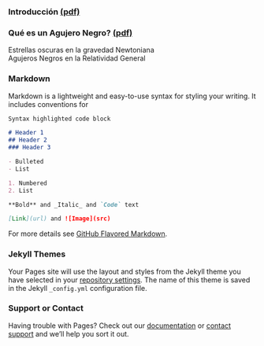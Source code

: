 ### Introducción [ (pdf) ](https://github.com/ashcat2005/AgujerosNegros/raw/master/Introduccion.pdf)

### Qué es un Agujero Negro?  [ (pdf) ](https://github.com/ashcat2005/AgujerosNegros/raw/master/Capitulo_1.pdf)
Estrellas oscuras en la gravedad Newtoniana\
Agujeros Negros en la Relatividad General

### Markdown

Markdown is a lightweight and easy-to-use syntax for styling your writing. It includes conventions for

```markdown
Syntax highlighted code block

# Header 1
## Header 2
### Header 3

- Bulleted
- List

1. Numbered
2. List

**Bold** and _Italic_ and `Code` text

[Link](url) and ![Image](src)
```

For more details see [GitHub Flavored Markdown](https://guides.github.com/features/mastering-markdown/).

### Jekyll Themes

Your Pages site will use the layout and styles from the Jekyll theme you have selected in your [repository settings](https://github.com/ashcat2005/AgujerosNegros/settings). The name of this theme is saved in the Jekyll `_config.yml` configuration file.

### Support or Contact

Having trouble with Pages? Check out our [documentation](https://help.github.com/categories/github-pages-basics/) or [contact support](https://github.com/contact) and we’ll help you sort it out.

